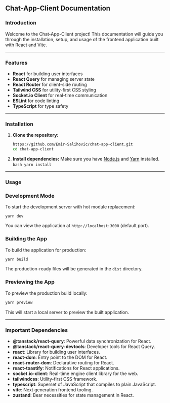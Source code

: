 ## Chat-App-Client Documentation

### Introduction

Welcome to the Chat-App-Client project! This documentation will guide you through the installation, setup, and usage of the frontend application built with React and Vite.

---

### Features

- **React** for building user interfaces
- **React Query** for managing server state
- **React Router** for client-side routing
- **Tailwind CSS** for utility-first CSS styling
- **Socket.io Client** for real-time communication
- **ESLint** for code linting
- **TypeScript** for type safety

---

### Installation

1.  **Clone the repository:**
    ```bash
    https://github.com/Emir-Salihovic/chat-app-client.git
    cd chat-app-client
    ```
2.  **Install dependencies:**
    Make sure you have [Node.js](https://nodejs.org/) and [Yarn](https://yarnpkg.com/) installed.
        ```bash
        yarn install
        ```

---

### Usage

### Development Mode

To start the development server with hot module replacement:

```ba
yarn dev
```

You can view the application at `http://localhost:3000` (default port).

### Building the App

To build the application for production:

```bash
yarn build
```

The production-ready files will be generated in the `dist` directory.

### Previewing the App

To preview the production build locally:

```bash
yarn preview
```

This will start a local server to preview the built application.

---

### Important Dependencies

- **@tanstack/react-query**: Powerful data synchronization for React.
- **@tanstack/react-query-devtools**: Developer tools for React Query.
- **react**: Library for building user interfaces.
- **react-dom**: Entry point to the DOM for React.
- **react-router-dom**: Declarative routing for React.
- **react-toastify**: Notifications for React applications.
- **socket.io-client**: Real-time engine client library for the web.
- **tailwindcss**: Utility-first CSS framework.
- **typescript**: Superset of JavaScript that compiles to plain JavaScript.
- **vite**: Next generation frontend tooling.
- **zustand**: Bear necessities for state management in React.
